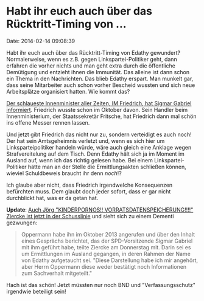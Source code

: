 Habt ihr euch auch über das Rücktritt-Timing von \...
=====================================================

Date: 2014-02-14 09:08:39

Habt ihr euch auch über das Rücktritt-Timing von Edathy gewundert?
Normalerweise, wenn es z.B. gegen Linkspartei-Politiker geht, dann
erfahren die vorher nichts und man geht extra durch die öffentliche
Demütigung und entzieht ihnen die Immunität. Das alleine ist dann schon
ein Thema in den Nachrichten. Das blieb Edathy erspart. Man munkelt gar,
dass seine Mitarbeiter auch schon vorher Bescheid wussten und sich neue
Arbeitsplätze organisiert hatten. Wie kommt das?

[Der schlaueste Innenminister aller Zeiten, IM Friedrich, hat Sigmar
Gabriel informiert](http://spiegel.de/article.do?id=953246). Friedrich
wusste schon im Oktober davon. Sein Handler beim Innenministerium, der
Staatssekretär Fritsche, hat Friedrich dann mal schön ins offene Messer
rennen lassen.

Und jetzt gibt Friedrich das nicht nur zu, sondern verteidigt es auch
noch! Der hat sein Amtsgeheimnis verletzt und, wenn es sich hier um
Linksparteipolitiker handeln würde, wäre auch gleich eine Anklage wegen
Strafvereitelung auf dem Tisch. Denn Edathy hält sich ja im Moment im
Ausland auf, wenn ich das richtig gelesen habe. Bei einem
Linkspartei-Politiker hätte man an der Stelle die Ermittlungsakten
schließen können, wieviel Schuldbeweis braucht ihr denn *noch*!?

Ich glaube aber nicht, dass Friedrich irgendwelche Konsequenzen
befürchten muss. Dem glaubt doch jeder sofort, dass er gar nicht
durchblickt hat, was er da getan hat.

**Update**: [Auch Jörg \"KINDERPORNOS!! VORRATSDATENSPEICHERUNG!!!!\"
Ziercke ist jetzt in der
Schusslinie](http://www.spiegel.de/politik/deutschland/fall-edathy-staatsanwaltschaft-prueft-verdacht-auf-geheimnisverrat-a-953340.html)
und sieht sich zu einem Dementi gezwungen:

> Oppermann habe ihn im Oktober 2013 angerufen und über den Inhalt eines
> Gesprächs berichtet, das der SPD-Vorsitzende Sigmar Gabriel mit ihm
> geführt habe, teilte Ziercke am Donnerstag mit. Darin sei es um
> Ermittlungen im Ausland gegangen, in deren Rahmen der Name von Edathy
> aufgetaucht sei. \"Diese Darstellung habe ich mir angehört, aber Herrn
> Oppermann diese weder bestätigt noch Informationen zum Sachverhalt
> mitgeteilt.\"

Hach ist das schön! Jetzt müssten nur noch BND und \"Verfassungsschutz\"
irgendwie beteiligt sein!
